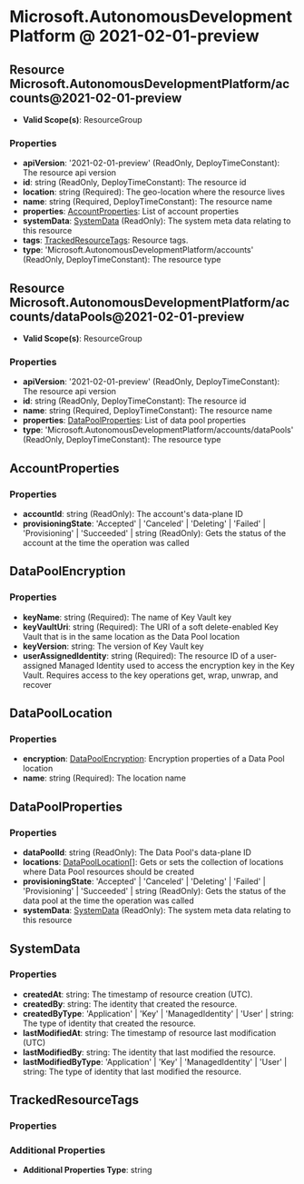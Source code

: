 # Microsoft.AutonomousDevelopmentPlatform @ 2021-02-01-preview

## Resource Microsoft.AutonomousDevelopmentPlatform/accounts@2021-02-01-preview
* **Valid Scope(s)**: ResourceGroup
### Properties
* **apiVersion**: '2021-02-01-preview' (ReadOnly, DeployTimeConstant): The resource api version
* **id**: string (ReadOnly, DeployTimeConstant): The resource id
* **location**: string (Required): The geo-location where the resource lives
* **name**: string (Required, DeployTimeConstant): The resource name
* **properties**: [AccountProperties](#accountproperties): List of account properties
* **systemData**: [SystemData](#systemdata) (ReadOnly): The system meta data relating to this resource
* **tags**: [TrackedResourceTags](#trackedresourcetags): Resource tags.
* **type**: 'Microsoft.AutonomousDevelopmentPlatform/accounts' (ReadOnly, DeployTimeConstant): The resource type

## Resource Microsoft.AutonomousDevelopmentPlatform/accounts/dataPools@2021-02-01-preview
* **Valid Scope(s)**: ResourceGroup
### Properties
* **apiVersion**: '2021-02-01-preview' (ReadOnly, DeployTimeConstant): The resource api version
* **id**: string (ReadOnly, DeployTimeConstant): The resource id
* **name**: string (Required, DeployTimeConstant): The resource name
* **properties**: [DataPoolProperties](#datapoolproperties): List of data pool properties
* **type**: 'Microsoft.AutonomousDevelopmentPlatform/accounts/dataPools' (ReadOnly, DeployTimeConstant): The resource type

## AccountProperties
### Properties
* **accountId**: string (ReadOnly): The account's data-plane ID
* **provisioningState**: 'Accepted' | 'Canceled' | 'Deleting' | 'Failed' | 'Provisioning' | 'Succeeded' | string (ReadOnly): Gets the status of the account at the time the operation was called

## DataPoolEncryption
### Properties
* **keyName**: string (Required): The name of Key Vault key
* **keyVaultUri**: string (Required): The URI of a soft delete-enabled Key Vault that is in the same location as the Data Pool location
* **keyVersion**: string: The version of Key Vault key
* **userAssignedIdentity**: string (Required): The resource ID of a user-assigned Managed Identity used to access the encryption key in the Key Vault. Requires access to the key operations get, wrap, unwrap, and recover

## DataPoolLocation
### Properties
* **encryption**: [DataPoolEncryption](#datapoolencryption): Encryption properties of a Data Pool location
* **name**: string (Required): The location name

## DataPoolProperties
### Properties
* **dataPoolId**: string (ReadOnly): The Data Pool's data-plane ID
* **locations**: [DataPoolLocation](#datapoollocation)[]: Gets or sets the collection of locations where Data Pool resources should be created
* **provisioningState**: 'Accepted' | 'Canceled' | 'Deleting' | 'Failed' | 'Provisioning' | 'Succeeded' | string (ReadOnly): Gets the status of the data pool at the time the operation was called
* **systemData**: [SystemData](#systemdata) (ReadOnly): The system meta data relating to this resource

## SystemData
### Properties
* **createdAt**: string: The timestamp of resource creation (UTC).
* **createdBy**: string: The identity that created the resource.
* **createdByType**: 'Application' | 'Key' | 'ManagedIdentity' | 'User' | string: The type of identity that created the resource.
* **lastModifiedAt**: string: The timestamp of resource last modification (UTC)
* **lastModifiedBy**: string: The identity that last modified the resource.
* **lastModifiedByType**: 'Application' | 'Key' | 'ManagedIdentity' | 'User' | string: The type of identity that last modified the resource.

## TrackedResourceTags
### Properties
### Additional Properties
* **Additional Properties Type**: string


